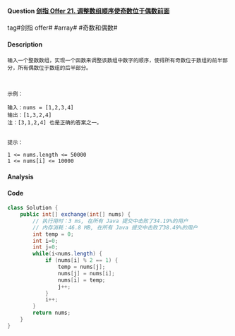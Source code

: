 #### Question [剑指 Offer 21. 调整数组顺序使奇数位于偶数前面](https://leetcode-cn.com/problems/diao-zheng-shu-zu-shun-xu-shi-qi-shu-wei-yu-ou-shu-qian-mian-lcof/)

tag#剑指 offer# #array# #奇数和偶数#



#### Description

```
输入一个整数数组，实现一个函数来调整该数组中数字的顺序，使得所有奇数位于数组的前半部分，所有偶数位于数组的后半部分。

 

示例：

输入：nums = [1,2,3,4]
输出：[1,3,2,4] 
注：[3,1,2,4] 也是正确的答案之一。
 

提示：

1 <= nums.length <= 50000
1 <= nums[i] <= 10000

```



#### Analysis





#### Code

```java
class Solution {
    public int[] exchange(int[] nums) {
        // 执行用时：3 ms, 在所有 Java 提交中击败了34.19%的用户    
        // 内存消耗：46.8 MB, 在所有 Java 提交中击败了38.49%的用户
        int temp = 0;
        int i=0;
        int j=0;
        while(i<nums.length) {
            if (nums[i] % 2 == 1) {
                temp = nums[j]; 
                nums[j] = nums[i];
                nums[i] = temp;
                j++;
            }
            i++;
        }
        return nums;
    }
}
```





